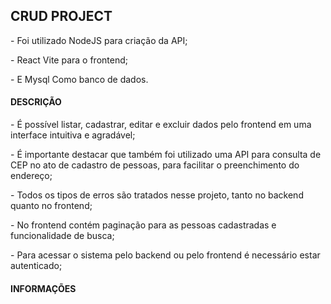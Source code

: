 <h2>CRUD PROJECT</h2>
<p>- Foi utilizado NodeJS para criação da API;</p>
<p>- React Vite para o frontend;</p>
<p>- E Mysql Como banco de dados.</p>

<h4>DESCRIÇÃO</h4>
<p>- É possível listar, cadastrar, editar e excluir dados pelo frontend em uma interface intuitiva e agradável;</p>
<p>- É importante destacar que também foi utilizado uma API para consulta de CEP no ato de cadastro de pessoas, para facilitar o preenchimento do endereço;</p>
<p>- Todos os tipos de erros são tratados nesse projeto, tanto no backend quanto no frontend;</p>
<p>- No frontend contém paginação para as pessoas cadastradas e funcionalidade de busca;</p>
<p>- Para acessar o sistema pelo backend ou pelo frontend é necessário estar autenticado;</p>

<h4>INFORMAÇÕES</h4>
